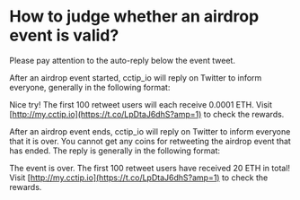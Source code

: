 # How to judge whether an airdrop event is valid?

Please pay attention to the auto-reply below the event tweet.

After an airdrop event started, cctip\_io will reply on Twitter to inform everyone, generally in the following format:

Nice try! The first 100 retweet users will each receive 0.0001 ETH. Visit [http://my.cctip.io](https://t.co/LpDtaJ6dhS?amp=1) to check the rewards.

After an airdrop event ends, cctip\_io will reply on Twitter to inform everyone that it is over. You cannot get any coins for retweeting the airdrop event that has ended. The reply is generally in the following format:

The event is over. The first 100 retweet users have received 20 ETH in total! Visit [http://my.cctip.io](https://t.co/LpDtaJ6dhS?amp=1) to check the rewards.

